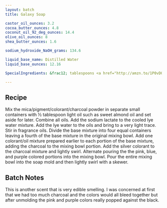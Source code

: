 ```yaml
---
layout: batch
title: Galaxy Soap

castor_oil_ounces: 3.2
cocoa_butter_ounces: 4.8
coconut_oil_92_deg_ounces: 14.4
olive_oil_ounces: 8
shea_butter_ounces: 1.6

sodium_hydroxide_NaOH_grams: 134.6

liquid_base_name: Distilled Water
liquid_base_ounces: 12.16

SpecialIngredients: &frac12; tablespoons <a href="http://amzn.to/1P0vDQ6">hardwood activated charcoal powder</a>, &frac12; tablespoon <a href="https://www.brambleberry.com/Electric-Bubble-Gum-Colorant-P4966.aspx">electric bubble gum colorant</a>, &frac12; tablespoon <a href="https://www.brambleberry.com/Queens-Purple-Mica-P6345.aspx">queen's purple mica</a>, &frac12; tablespoon <a href="https://www.brambleberry.com/Ultramarine-Blue-Pigment-medium-P4043.aspx">ultramarine blue pigment</a>, &frac12; tablespoon <a href="https://www.brambleberry.com/Pewter-Silver-Mica-P6358.aspx">pewter silver mica</a>, 2 teaspoons <a href="https://www.brambleberry.com/Sodium-Lactate-P5127.aspx">sodium lactate</a>, and 1.48 oz. <a href="https://www.brambleberry.com/passionfruit-papaya-fragrance-oil-p3346.aspx">passionfruit papaya fragrance oil</a>.

---
```


## Recipe
Mix the mica/pigment/colorant/charcoal powder in separate small containers with &frac12; tablespoon light oil such as sweet almond oil and set aside for later. Combine all oils. Add the sodium lactate to the cooled lye water mixture.  Add the lye water to the oils and bring to a very light trace. Stir in fragrance oils. Divide the base mixture into four equal containers leaving a fourth of the base mixture in the original mixing bowl. Add one colorant/oil mixture prepared earlier to each portion of the base mixture, adding the charcoal to the mixing bowl portion. Add the silver colorant to the charcoal mixture and lightly swirl. Alternate pouring the the pink, blue, and purple colored portions into the mixing bowl. Pour the entire mixing bowl into the soap mold and then lightly swirl with a skewer. 

## Batch Notes
This is another scent that is very edible smelling. I was concerned at first that we had too much charcoal and the colors would all bleed together but after unmolding the pink and purple colors really popped against the black.
